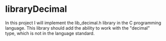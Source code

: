# libraryDecimal
In this project I will implement the lib_decimal.h library in the C programming language. This library should add the ability to work with the "decimal" type, which is not in the language standard.
